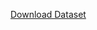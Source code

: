 [Download Dataset](https://drive.google.com/drive/folders/1Z-Nr12Xv9c1-xVOxrtMzHDm9mw1LIqee?usp=drive_link)
